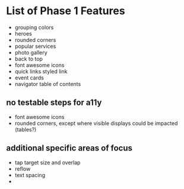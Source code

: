 # List of Phase 1 Features
- grouping colors
- heroes
- rounded corners
- popular services
- photo gallery
- back to top 
- font awesome icons
- quick links styled link
- event cards
- navigator table of contents

## no testable steps for a11y
- font awesome icons
- rounded corners, except where visible displays could be impacted (tables?)

## additional specific areas of focus
- tap target size and overlap
- reflow
- text spacing
- 